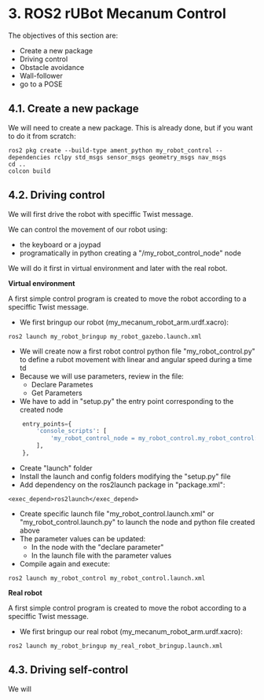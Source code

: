 # **3. ROS2 rUBot Mecanum Control**

The objectives of this section are:
- Create a new package
- Driving control
- Obstacle avoidance
- Wall-follower
- go to a POSE

## **4.1. Create a new package**

We will need to create a new package. This is already done, but if you want to do it from scratch:
```shell
ros2 pkg create --build-type ament_python my_robot_control --dependencies rclpy std_msgs sensor_msgs geometry_msgs nav_msgs
cd ..
colcon build
```
## **4.2. Driving control**

We will first drive the robot with speciffic Twist message.

We can control the movement of our robot using:

- the keyboard or a joypad
- programatically in python creating a "/my_robot_control_node" node

We will do it first in virtual environment and later with the real robot.

**Virtual environment**

A first simple control program is created to move the robot according to a speciffic Twist message.

- We first bringup our robot (my_mecanum_robot_arm.urdf.xacro):
```shell
ros2 launch my_robot_bringup my_robot_gazebo.launch.xml
```
- We will create now a first robot control python file "my_robot_control.py" to define a rubot movement with linear and angular speed during a time td
- Because we will use parameters, review in the file:
    - Declare Parametes
    - Get Parameters
- We have to add in "setup.py" the entry point corresponding to the created node 

```python
    entry_points={
        'console_scripts': [
            'my_robot_control_node = my_robot_control.my_robot_control:main',
        ],
    },
```
- Create "launch" folder
- Install the launch and config folders modifying the "setup.py" file
- Add dependency on the ros2launch package in "package.xml":
```shell
<exec_depend>ros2launch</exec_depend>
```
- Create specific launch file "my_robot_control.launch.xml" or "my_robot_control.launch.py" to launch the node and python file created above
- The parameter values can be updated:
    - In the node with the "declare parameter"
    - In the launch file with the parameter values
- Compile again and execute:
```
ros2 launch my_robot_control my_robot_control.launch.xml
```
**Real robot**

A first simple control program is created to move the robot according to a speciffic Twist message.

- We first bringup our real robot (my_mecanum_robot_arm.urdf.xacro):
```shell
ros2 launch my_robot_bringup my_real_robot_bringup.launch.xml
```

## **4.3. Driving self-control**

We will